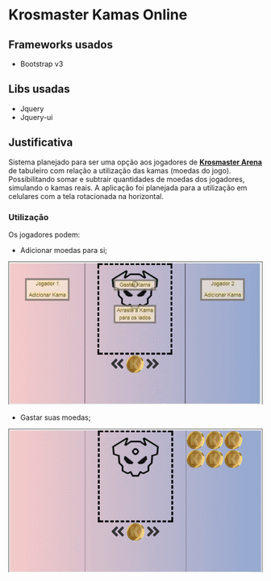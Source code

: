 # Krosmaster Kamas Online

## Frameworks usados
- Bootstrap v3

## Libs usadas
- Jquery
- Jquery-ui

## Justificativa
Sistema planejado para ser uma opção aos jogadores de __[Krosmaster Arena](http://www.krosmaster.com/pt/jogos/descobrir-jogo-tabuleiro)__ de tabuleiro com relação a utilização das kamas (moedas do jogo). Possibilitando somar e subtrair quantidades de moedas dos jogadores, simulando o kamas reais. A aplicação foi planejada para a utilização em celulares com a tela rotacionada na horizontal.

### Utilização
Os jogadores podem:

- Adicionar moedas para si;

<img src="/readme_img/kros-kamas1.gif?raw=true">


- Gastar suas moedas;

<img src="/readme_img/kros-kamas2.gif?raw=true">